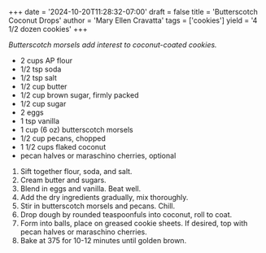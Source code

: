 +++
date = '2024-10-20T11:28:32-07:00'
draft = false
title = 'Butterscotch Coconut Drops'
author = 'Mary Ellen Cravatta'
tags = ['cookies']
yield = '4 1/2 dozen cookies'
+++

_Butterscotch morsels add interest to coconut-coated cookies._

* 2 cups AP flour
* 1/2 tsp soda
* 1/2 tsp salt
* 1/2 cup butter
* 1/2 cup brown sugar, firmly packed 
* 1/2 cup sugar
* 2 eggs
* 1 tsp vanilla
* 1 cup (6 oz) butterscotch morsels
* 1/2 cup pecans, chopped
* 1 1/2 cups flaked coconut
* pecan halves or maraschino cherries, optional

1. Sift together flour, soda, and salt.
2. Cream butter and sugars.
3. Blend in eggs and vanilla. Beat well.
4. Add the dry ingredients gradually, mix thoroughly.
5. Stir in butterscotch morsels and pecans. Chill.
6. Drop dough by rounded teaspoonfuls into coconut, roll to coat.
7. Form into balls, place on greased cookie sheets. If desired, top with pecan halves or maraschino cherries.
8. Bake at 375 for 10-12 minutes until golden brown.